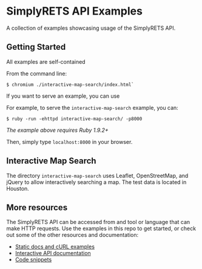# SimplyRETS API Examples

A collection of examples showcasing usage of the SimplyRETS API.

## Getting Started

All examples are self-contained

From the command line:

    $ chromium ./interactive-map-search/index.html`

If you want to serve an example, you can use

For example, to serve the `interactive-map-search` example, you can:

    $ ruby -run -ehttpd interactive-map-search/ -p8000

_The example above requires Ruby 1.9.2+_

Then, simply type `localhost:8000` in your browser.

## Interactive Map Search

The directory `interactive-map-search` uses Leaflet, OpenStreetMap,
and jQuery to allow interactively searching a map. The test data is
located in Houston.

## More resources

The SimplyRETS API can be accessed from and tool or language that can
make HTTP requests. Use the examples in this repo to get started, or
check out some of the other resources and documentation:

- [Static docs and cURL examples](https://docs.simplyrets.com)
- [Interactive API documentation](https://docs.simplyrets.com/api/index.html)
- [Code snippets](https://simplyrets.com/#curl)
